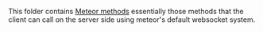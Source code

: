 This folder contains [Meteor methods](https://docs.meteor.com/api/methods.html) essentially those methods that the client can call on the server side using meteor's default websocket system. 